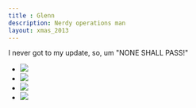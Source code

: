 ```yaml
---
title : Glenn
description: Nerdy operations man
layout: xmas_2013
---
```


I never got to my update, so, um "NONE SHALL PASS!"


<ul id="gallery">
<li> <a class="pic-1" href="{{urls.media}}/images/xmas2013/glenn1_big.jpg"><img src="{{urls.media}}/images/xmas2013/glenn1.jpg"/></a></li>
<li> <a class="pic-2" href="{{urls.media}}/images/xmas2013/glenn2_big.jpg"><img src="{{urls.media}}/images/xmas2013/glenn2.jpg"/></a></li>
<li> <a class="pic-3" href="{{urls.media}}/images/xmas2013/glenn3_big.jpg"><img src="{{urls.media}}/images/xmas2013/glenn3.jpg"/></a></li>
<li> <a class="pic-4" href="{{urls.media}}/images/xmas2013/glenn4_big.jpg"><img src="{{urls.media}}/images/xmas2013/glenn4.jpg"/></a></li>
</ul>

